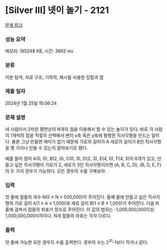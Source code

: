 # [Silver III] 넷이 놀기 - 2121 

[문제 링크](https://www.acmicpc.net/problem/2121) 

### 성능 요약

메모리: 195248 KB, 시간: 3692 ms

### 분류

이분 탐색, 자료 구조, 기하학, 해시를 사용한 집합과 맵

### 제출 일자

2024년 1월 25일 15:06:24

### 문제 설명

<p>네 사람이서 2차원 평면상의 N개의 점을 이용해서 할 수 있는 놀이가 있다. 바로 각 사람이 1개씩의 점을 적절히 선택해서 변이 x축 혹은 y축에 평행한 직사각형을 만드는 일이다. 물론 그냥 만들면 재미가 없기 때문에 가로의 길이가 A 세로의 길이가 B인 직사각형을 몇 가지나 만들 수 있는지 알아보기로 했다.</p>

<p>예를 들어 점이 A(0, 0), B(2, 0), C(0, 3), D(2, 3), E(4, 0), F(4, 3)의 6개가 있고, 만들고 싶은 직사각형이 가로가 2, 세로가 3인 직사각형이라면 (A, B, C, D), (B, D, E, F)의 두 가지 경우가 가능하다. 모든 경우의 수를 구해보자.</p>

### 입력 

 <p>첫 줄에 점들의 개수 N(5 ≤ N ≤ 500,000)이 주어진다. 둘째 줄에 만들고 싶은 직사각형의 가로 길이 A(1 ≤ A ≤ 1,000)와 세로 길이 B(1 ≤ B ≤ 1,000)가 주어진다. 다음 N줄에 걸쳐서 점들의 좌표가 정수로 주어진다. 이 값의 범위는 -1,000,000,000이상 1,000,000,000이하이다. N개 점들의 좌표는 각각 다르다.</p>

### 출력 

 <p>첫 줄에 가능한 모든 경우의 수를 출력한다. 경우의 수는 2<sup>31</sup>-1보다 작거나 같다.</p>

